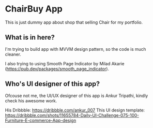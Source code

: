 # ChairBuy App

This is just dummy app about shop that selling Chair for my portfolio.

## What is in here?

I'm trying to build app with MVVM design pattern, so the code is much cleaner.

I also trying to using Smooth Page Indicator by Milad Akarie (https://pub.dev/packages/smooth_page_indicator).

## Who's UI designer of this app?

Ofcouse not me, the UI/UX designer of this app is Ankur Tripathi, kindly check his awesome work.

His Dribbble:
https://dribbble.com/ankur_007
This UI design template:
https://dribbble.com/shots/11655784-Daily-UI-Challenge-075-100-Furniture-E-commerce-App-design
